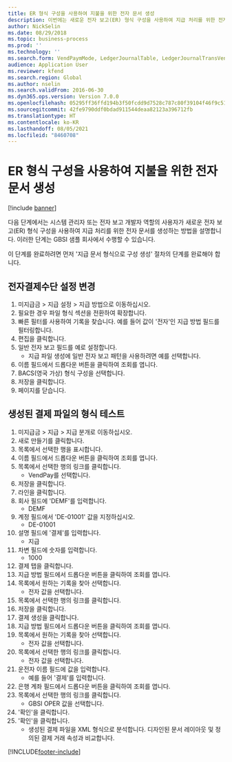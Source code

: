 ```yaml
---
title: ER 형식 구성을 사용하여 지불을 위한 전자 문서 생성
description: 이번에는 새로운 전자 보고(ER) 형식 구성을 사용하여 지급 처리를 위한 전자 문서를 생성하는 방법에 대해 설명합니다.
author: NickSelin
ms.date: 08/29/2018
ms.topic: business-process
ms.prod: ''
ms.technology: ''
ms.search.form: VendPaymMode, LedgerJournalTable, LedgerJournalTransVendPaym, BankAccountTableLookUp
audience: Application User
ms.reviewer: kfend
ms.search.region: Global
ms.author: nselin
ms.search.validFrom: 2016-06-30
ms.dyn365.ops.version: Version 7.0.0
ms.openlocfilehash: 05295ff36ffd194b3f50fcdd9d7528c787c80f39104f46f9c51890a75a852735
ms.sourcegitcommit: 42fe9790ddf0bdad911544deaa82123a396712fb
ms.translationtype: HT
ms.contentlocale: ko-KR
ms.lasthandoff: 08/05/2021
ms.locfileid: "8460708"
---
```

# <a name="er-generate-electronic-documents-for-payments-using-a-format-configuration"></a>ER 형식 구성을 사용하여 지불을 위한 전자 문서 생성

[!include [banner](../../includes/banner.md)]

다음 단계에서는 시스템 관리자 또는 전자 보고 개발자 역할의 사용자가 새로운 전자 보고(ER) 형식 구성을 사용하여 지급 처리를 위한 전자 문서를 생성하는 방법을 설명합니다. 이러한 단계는 GBSI 샘플 회사에서 수행할 수 있습니다.

이 단계를 완료하려면 먼저 '지급 문서 형식으로 구성 생성' 절차의 단계를 완료해야 합니다.


## <a name="change-the-configuration-of-the-electronic-payment-method"></a>전자결제수단 설정 변경
1. 미지급금 > 지급 설정 > 지급 방법으로 이동하십시오.
2. 필요한 경우 파일 형식 섹션을 전환하여 확장합니다.
3. 빠른 필터를 사용하여 기록을 찾습니다. 예를 들어 값이 '전자'인 지급 방법 필드를 필터링합니다.
4. 편집을 클릭합니다.
5. 일반 전자 보고 필드를 예로 설정합니다.
    * 지급 파일 생성에 일반 전자 보고 패턴을 사용하려면 예를 선택합니다.  
6. 이름 필드에서 드롭다운 버튼을 클릭하여 조회를 엽니다.
7. BACS(영국 가상) 형식 구성을 선택합니다.
8. 저장을 클릭합니다.
9. 페이지를 닫습니다.

## <a name="test-the-format-of-generated-payment-files"></a>생성된 결제 파일의 형식 테스트
1. 미지급금 > 지급 > 지급 분개로 이동하십시오.
2. 새로 만들기를 클릭합니다.
3. 목록에서 선택한 행을 표시합니다.
4. 이름 필드에서 드롭다운 버튼을 클릭하여 조회를 엽니다.
5. 목록에서 선택한 행의 링크를 클릭합니다.
    * VendPay를 선택합니다.  
6. 저장을 클릭합니다.
7. 라인을 클릭합니다.
8. 회사 필드에 'DEMF'를 입력합니다.
    * DEMF  
9. 계정 필드에서 'DE-01001' 값을 지정하십시오.
    * DE-01001  
10. 설명 필드에 '결제'를 입력합니다.
    * 지급  
11. 차변 필드에 숫자를 입력합니다.
    * 1000  
12. 결제 탭을 클릭합니다.
13. 지급 방법 필드에서 드롭다운 버튼을 클릭하여 조회를 엽니다.
14. 목록에서 원하는 기록을 찾아 선택합니다.
    * 전자 값을 선택합니다.  
15. 목록에서 선택한 행의 링크를 클릭합니다.
16. 저장을 클릭합니다.
17. 결제 생성을 클릭합니다.
18. 지급 방법 필드에서 드롭다운 버튼을 클릭하여 조회를 엽니다.
19. 목록에서 원하는 기록을 찾아 선택합니다.
    * 전자 값을 선택합니다.  
20. 목록에서 선택한 행의 링크를 클릭합니다.
    * 전자 값을 선택합니다.  
21. 운전자 이름 필드에 값을 입력합니다.
    * 예를 들어 '결제'를 입력합니다.  
22. 은행 계좌 필드에서 드롭다운 버튼을 클릭하여 조회를 엽니다.
23. 목록에서 선택한 행의 링크를 클릭합니다.
    * GBSI OPER 값을 선택합니다.  
24. '확인'을 클릭합니다.
25. '확인'을 클릭합니다.
    * 생성된 결제 파일을 XML 형식으로 분석합니다. 디자인된 문서 레이아웃 및 정의된 결제 거래 속성과 비교합니다.  



[!INCLUDE[footer-include](../../../../includes/footer-banner.md)]